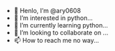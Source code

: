 - 👋 Henlo, I’m @ary0608
- 👀 I’m interested in python...
- 🌱 I’m currently learning python...
- 💞️ I’m looking to collaborate on ...
- 📫 How to reach me no way...

<!---
ary0608/ary0608 is a ✨ special ✨ repository because its `README.md` (this file) appears on your GitHub profile.
You can click the Preview link to take a look at your changes.
--->

